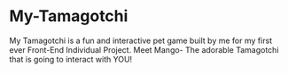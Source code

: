 # My-Tamagotchi
My Tamagotchi is a fun and interactive pet game built by me for my first ever Front-End Individual Project. 
Meet Mango- The adorable Tamagotchi that is going to interact with YOU!
